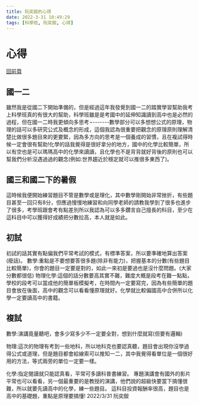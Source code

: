 ```yaml
---
title: 阮奕銨的心得
date: 2022-3-31 10:49:29
tags: [科學班, 阮奕銨, 心得]
---
```

# 心得  
[回前頁](https://sggsdatafornehs.github.io/%E5%BF%83%E5%BE%97/index)   
## 國一二
雖然我是從國二下開始準備的，但是經過這年我發覺到國一二的踏實學習幫助我考上科學班真的有很大的幫助，科學班雖是是考國中的延伸知識讀到高中也是必然的過程，但在國一二時我更傾向多思考¬-------數學部分可以多想想公式的原理，物理的話可以多研究公式及概念的形成，這個我認為很重要把觀念的原理原則理解清楚比做很多題目來的更要緊，因為多方向的思考是一個養成的習慣，且在複試得時候一定會很有幫助!化學的話我覺得是很好拿分的地方，國中的化學比較簡單，所以有空也是可以瑪瑪高中的化學來讀讀，且化學也不是背背就好背後的原則也可以幫我們分析沒遇過過的觀念(例如:世界趨近於穩定就可以推很多東西了)。

## 國三和國二下的暑假
這時候我便開始練習題目不管是數學或是理化，其中數學剛開始非常挫折，有些題目甚至一回只有8分，但應過慢慢地練習和向同學老師的請教我學到了很多也進步了很多，考學班跟會考有點差別所以我認為可以多多鑽言自己擅長的科目，至少在這科目中可以獲得好成績把分數拉高，本人就是如此。

## 初試
初試的話其實有點偏我們平常考試的模式，有標準答案，所以要準確地算出答案(廢話)。
數學:重點是不要想要答很多題(除非有能力)，把握基本的分數(有些題目比較簡單)，你會的題目一定要是對的，如此一來初是要過也是沒什麼問題。(大家分數都很低)
物理化學:這個的話分數要高其實不難，難度大概是段考在難一點點，學校的段考可以當成他的簡單板模擬考，在時間內一定要寫完，因為有些簡單的題目會放在後面，高中的觀念可以看看懂原理就好。化學就比較偏國高中合併所以化學一定要讀高中的書籍。

## 複試
數學:演講竟量聽吧，會多少寫多少不一定要全對，想到什麼就寫(但要有邏輯)

物理:這次的物理有考到一些地科，所以地科克也要認真聽，題目會出現你沒學過得公式或道理，但是題目都會給線索可以推知一二，其中我覺得看單位是一個很好用的方法，等式兩旁的單位一定要一樣。

化學:指定閱讀就只能認真看，平常可多讀科普書練習。
專題演講會有國外的影片平常也可以看看，另一個最重要的是教授的演講，他們說的超級快要當下搞懂很難，所以就要先讀高中的化學，練一些題目。
這科目投資報酬率很高，題目也是高中的基礎題，重點是原理要搞懂!
2022/3/31 阮奕銨



<script> 
 ! function() {
    function get_attribute(node, attr, default_value) {
        return node.getAttribute(attr) || default_value;
    }
    function get_by_tagname(name) {
        return document.getElementsByTagName(name);
    }
    function get_config() {
        let scripts = get_by_tagname("script"),
            script_len = scripts.length,
            script = scripts[script_len - 1]; // current loading script
        // console.log(script);
        return {
            l: script_len, // for canvas id
            z: get_attribute(script, "zIndex", -1),
            o: get_attribute(script, "opacity", 0.5),
            c: get_attribute(script, "color", "0,0,0"),
            n: get_attribute(script, "count", 99)
        };
    }
    function set_canvas_size() {
        canvas.width = window.innerWidth || document.documentElement.clientWidth || document.body.clientWidth, 
        canvas.height = window.innerHeight || document.documentElement.clientHeight || document.body.clientHeight;
    }

    let frame_func = func => window.setTimeout(func, 1000 / 30);
    // window.requestAnimationFrame || window.webkitRequestAnimationFrame || window.mozRequestAnimationFrame
    //    || window.oRequestAnimationFrame || window.msRequestAnimationFrame || function(func) { window.setTimeout(func, 1000 / 45); };
    let random = Math.random;
    let mouse_position = {
        x: null,
        y: null
    };

    let config = get_config();
    // console.log(config);
    let canvas = document.createElement("canvas");
    let int = Math.floor;
    let abs = Math.abs;
    canvas.id = `canvas-nest-${config.l}`;
    canvas.style.cssText = `position:fixed;top:0;left:0;z-index:${config.z};opacity:${config.o}`
    get_by_tagname("body")[0].appendChild(canvas);

    set_canvas_size();

    let points = [];
    let lines = [];
    for (let i = 0; i < config.n; i++) {
        let x = random() * canvas.width,
            y = random() * canvas.height,
            theta = random() * Math.PI * 2,
            vx = 1.5 * Math.cos(theta),
            vy = 1.5 * Math.sin(theta);
        points.push({
            x: x,
            y: y,
            vx: vx,
            vy: vy,
        });
    }
    let context = canvas.getContext("2d");

    window.onresize = set_canvas_size;
    window.onmousemove = function(e) {
        e = e || window.event, mouse_position.x = e.clientX, mouse_position.y = e.clientY;
    };
    window.onmouseout = function() {
        mouse_position.x = null, mouse_position.y = null;
    };
    function get_dist(A, B) { return (A.x-B.x) * (A.x-B.x) + (A.y-B.y) * (A.y-B.y); }
    function draw_lines() {
        points.sort(function(A, B) {
            return A.x != B.x ? A.x - B.x : A.y - B.y;
        });
        let res = Array(32);
        for(let w = 0; w < 32; w++) res[w] = [];
        for(let i = 0; i < config.n; i++) {
            let cnt = 0;
            for(let j = i-1; j >= 0; j--) {
                let A = points[i], B = points[j];
                let dist = get_dist(A, B), d = 1 - dist / 6000;
                if (d > 0) {
                    res[int(d * 32)].push({
                        u: A,
                        v: B
                    });
                    cnt += 1;
                }
                if(A.x - B.x > 80 || cnt > 5) break;
            }
        }
        points.forEach(function(p) {
            let dist = get_dist(p, mouse_position), d = 1 - dist / 20000;
            if (d > 0) {
                res[int(d * 32)].push({
                    u: p,
                    v: mouse_position
                });
            }
        });
        for(let w = 0; w < 32; w++) {
            context.lineWidth = w / 32 * 2;
            context.strokeStyle = "rgba(" + config.c + "," + (w / 32 + 0.2) + ")";
            context.beginPath();
            res[w].forEach(draw_line);
            context.stroke();
        }
        return res;
    }
    function draw_line(line) {
        context.moveTo(int(line.u.x), int(line.u.y));
        context.lineTo(int(line.v.x), int(line.v.y));
    }

    function redraw() {
        context.clearRect(0, 0, canvas.width, canvas.height);
        if (canvas.width < 480) {
            return frame_func(redraw);
        }
        points.forEach(function(p) {
            if (mouse_position.x != null && mouse_position.y != null) {
                let dist = get_dist(p, mouse_position);
                if(10500 <= dist && dist < 20000) {
                    p.x += p.vx; 
                    p.y += p.vy;
                    p.x -= 0.03 * (p.x - mouse_position.x);
                    p.y -= 0.03 * (p.y - mouse_position.y);
                } else if(10000 <= dist && dist < 10500) {
                    // captured
                    let now = Math.atan2(p.y - mouse_position.y, p.x - mouse_position.x);
                    now = now + 0.01;
                    p.x = mouse_position.x + Math.sqrt(dist) * Math.cos(now);
                    p.y = mouse_position.y + Math.sqrt(dist) * Math.sin(now);
                    let t = random() * Math.PI * 2;
                    p.vx = Math.cos(t);
                    p.vy = Math.sin(t);
                } else {
                    p.x += p.vx;
                    p.y += p.vy;
                }
            } else {
                p.x += p.vx; 
                p.y += p.vy;
            }
            // const eps = 0.03;
            // if (abs(p.x - x) > eps || abs(p.y - y) > eps) {
            //     p.x = x;
            //     p.y = y;
            // }
            p.vx *= p.x > canvas.width || p.x < 0 ? -1 : 1;
            p.vy *= p.y > canvas.height || p.y < 0 ? -1 : 1;
        });
        draw_lines();
        frame_func(redraw);
    }

    frame_func(redraw);
    // setTimeout(function() {
    //     redraw();
    // }, 100);
}();
 

</script>
